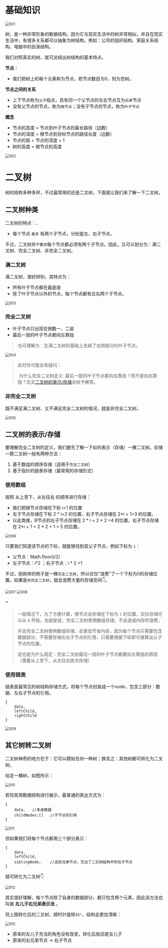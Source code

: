 # 基础知识

<img src="01-认识树结构.assets/001.png" alt="001" style="zoom:80%;" />

​	树，是一种非常形象的数据结构，因为它与现实生活中的树非常相似，并且在现实生活中，有很多关系都可以抽象为树结构，例如：公司的组织结构、家庭关系结构、电脑中的目录结构。

我们对照真实的树，就可总结出树结构的基本特点。

**节点**：

* 我们把树上的每个元素称为节点，若节点数目为0，则为空树。

**节点之间的关系**

* 上下节点称为`父子`结点，具有同一个父节点的左右节点互为`兄弟`节点
* 没有父节点的节点，称为`根节点`；没有子节点的节点，称为`叶子节点`

**概念**

* 节点的高度 = 节点到叶子节点的最长路径（边数）
* 节点的深度 =  根节点到目标节点的路径长度（边数）
* 节点的层 = 节点的深度 + 1
* 树的高度 = 根节点的高度

<img src="01-认识树结构.assets/002.png" alt="002" style="zoom:80%;" />

# 二叉树

树的结构多种多样，不过最常用的还是二叉树，下面就让我们来了解一下二叉树。

## 二叉树种类

二叉树的特点：、

* 每个节点 `最多` 有两个子节点，分别是左、右子节点。

不过，二叉树并`不要求`每个节点都必须有两个子节点。因此，又可以划分为：满二叉树、完全二叉树、非完全二叉树。

### 满二叉树

满二叉树，很好辨别，其特点为：

* 所有叶子节点都在最底层
* 除了叶子节点以外的节点，每个节点都有左右两个子节点。

<img src="01-认识树结构.assets/003.png" alt="003" style="zoom:80%;" />

### 完全二叉树

* 叶子节点只出现在倒数一、二层
* 最后一层的叶子节点都向左靠拢

>也可理解为：在满二叉树的基础上去掉了右侧部分的叶子节点。

<img src="01-认识树结构.assets/004.png" alt="004" style="zoom:80%;" />

>此时你可能会有疑问：
>
>​	为什么完全二叉树定义: 最后一层的叶子节点都向左靠拢？而不是向右靠拢？后文[二叉树的表示/存储](##二叉树的表示/存储)会给予解答。

### 非完全二叉树

既不满足满二叉树、又不满足完全二叉树的情况，就是非完全二叉树。

<img src="01-认识树结构.assets/005.png" alt="005" style="zoom:80%;" />

## 二叉树的表示/存储

要理解完全二叉树的定义，我们要先了解一下如何表示（存储）一棵二叉树。存储一颗二叉树一般有两种方法：

1. 基于数组的顺序存储（适用于`完全二叉树`）
2. 基于指针的链表存储（最常用的存储形式）

### 使用数组

按照 从上至下、从左往右 的顺序进行存储：

* 我们把根节点存储在下标 i=1 的位置
* 左子节点存储在下标 2 * i=2 的位置，右⼦节点存储在 2*i + 1=3 的位置。
* 以此类推，B节点的左子节点存储在 2 * i = 2 * 2 =4 的位置，右⼦节点存储在 2*i + 1 = 2 * 2 + 1 = 5 的位置。

<img src="01-认识树结构.assets/006.png" alt="006" style="zoom:80%;" />

只要我们知道该节点的下标，就能够找到其父子节点，例如下标为 `i`：

* 父节点：Math.floor(i/2)
* 左子节点：i*2 ；右子节点：i * 2 +1

不过，刚刚举的例⼦是⼀棵`完全⼆叉树`，所以仅仅“浪费”了⼀个下标为0的存储位置。如果是`非完全⼆叉树`，就会浪费大量的存储空间👇。

<img src="01-认识树结构.assets/007.png" alt="007" style="zoom:80%;" />

<img src="01-认识树结构.assets/008.png" alt="008" style="zoom:80%;" />

⭐

>⼀般情况下，为了⽅便计算，根节点会存储在下标为 `1` 的位置，实际存储可以从 `0` 开始，也就是说，完全二叉树使用数组存储，不会造成内存的浪费。
>
>并且完全二叉树使用数组存储，会更加节省内存，因为每个节点只需要包含数据部分，不需要存储左右子节点的引用，只需要根据下标即可推算出父子节点的位置。
>
>这也是为什么规定：完全二叉树最后一层的叶子节点都要向左靠拢的原因（需要从上至下，从左往右依次存储）

### 使用链表

链表是最常见的树结构存储方式，将每个节点封装成一个node，包含三部分：数据、左右子节点的引用。

```
{
	data,
	leftChild,
	rightChild
}
```

<img src="01-认识树结构.assets/009.png" alt="009" style="zoom:80%;" />

## 其它树转二叉树

二叉树神奇的地方在于：它可以模拟任何一种树；换言之：其他树都可转化为二叉树。

给定一棵树，如图所示：

<img src="01-认识树结构.assets/010.png" alt="010" style="zoom:80%;" />

若将其用数据结构进行展示，最普通的表达方式为：

```
{
	data,	//本身数据
	childNodes:[]	//子节点的引用
}
```

<img src="01-认识树结构.assets/011.png" alt="011" style="zoom:80%;" />

但如果我们将每个节点都用三个部分表示：

```
{
	data,
	leftChild,
	siblingNode,	//这些兄弟节点，充当了二叉树结构中的右子节点
}
```

就可转化为二叉树👇

<img src="01-认识树结构.assets/012.png" alt="012" style="zoom:80%;" />

其实很好理解，每个节点除了自身的数据部分，都只包含两个元素，因此该方法也叫做 **左儿子右兄弟表示法** 。

将上图转化后的二叉树，顺时针旋转`45°`，结构会更加清晰：

<img src="01-认识树结构.assets/013.png" alt="013" style="zoom:80%;" />

* 原来的左儿子充当的角色没有改变，转化后依旧是左儿子
* 原来的右兄弟节点 -> 右子节点
